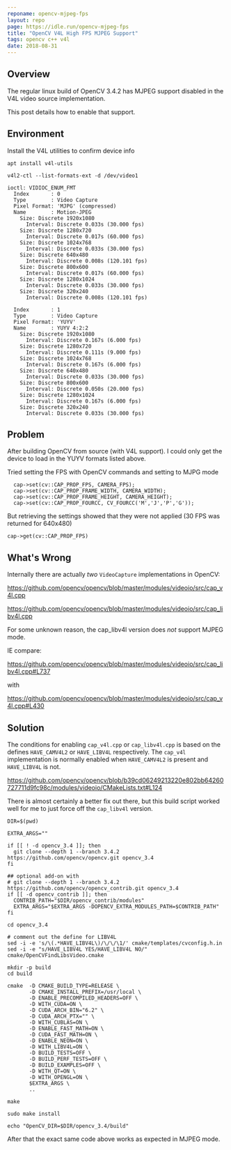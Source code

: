 ```yaml
---
reponame: opencv-mjpeg-fps
layout: repo
page: https://idle.run/opencv-mjpeg-fps
title: "OpenCV V4L High FPS MJPEG Support"
tags: opencv c++ v4l
date: 2018-08-31
---
```


## Overview

The regular linux build of OpenCV 3.4.2 has MJPEG support disabled in the V4L video source implementation.

This post details how to enable that support.

## Environment

Install the V4L utilities to confirm device info

`apt install v4l-utils`

`v4l2-ctl --list-formats-ext -d /dev/video1`

```
ioctl: VIDIOC_ENUM_FMT
  Index       : 0
  Type        : Video Capture
  Pixel Format: 'MJPG' (compressed)
  Name        : Motion-JPEG
    Size: Discrete 1920x1080
      Interval: Discrete 0.033s (30.000 fps)
    Size: Discrete 1280x720
      Interval: Discrete 0.017s (60.000 fps)
    Size: Discrete 1024x768
      Interval: Discrete 0.033s (30.000 fps)
    Size: Discrete 640x480
      Interval: Discrete 0.008s (120.101 fps)
    Size: Discrete 800x600
      Interval: Discrete 0.017s (60.000 fps)
    Size: Discrete 1280x1024
      Interval: Discrete 0.033s (30.000 fps)
    Size: Discrete 320x240
      Interval: Discrete 0.008s (120.101 fps)

  Index       : 1
  Type        : Video Capture
  Pixel Format: 'YUYV'
  Name        : YUYV 4:2:2
    Size: Discrete 1920x1080
      Interval: Discrete 0.167s (6.000 fps)
    Size: Discrete 1280x720
      Interval: Discrete 0.111s (9.000 fps)
    Size: Discrete 1024x768
      Interval: Discrete 0.167s (6.000 fps)
    Size: Discrete 640x480
      Interval: Discrete 0.033s (30.000 fps)
    Size: Discrete 800x600
      Interval: Discrete 0.050s (20.000 fps)
    Size: Discrete 1280x1024
      Interval: Discrete 0.167s (6.000 fps)
    Size: Discrete 320x240
      Interval: Discrete 0.033s (30.000 fps)
```

## Problem

After building OpenCV from source (with V4L support). I could only get the device to load in the YUYV formats listed above.

Tried setting the FPS with OpenCV commands and setting to MJPG mode

```
  cap->set(cv::CAP_PROP_FPS, CAMERA_FPS);
  cap->set(cv::CAP_PROP_FRAME_WIDTH, CAMERA_WIDTH);
  cap->set(cv::CAP_PROP_FRAME_HEIGHT, CAMERA_HEIGHT);
  cap->set(cv::CAP_PROP_FOURCC, CV_FOURCC('M','J','P','G'));
```

But retrieving the settings showed that they were not applied (30 FPS was returned for 640x480)

```
cap->get(cv::CAP_PROP_FPS)
```

## What's Wrong

Internally there are actually *two* `VideoCapture` implementations in OpenCV:

https://github.com/opencv/opencv/blob/master/modules/videoio/src/cap_v4l.cpp

https://github.com/opencv/opencv/blob/master/modules/videoio/src/cap_libv4l.cpp

For some unknown reason, the cap_libv4l version does *not* support MJPEG mode.

IE compare:

https://github.com/opencv/opencv/blob/master/modules/videoio/src/cap_libv4l.cpp#L737

with

https://github.com/opencv/opencv/blob/master/modules/videoio/src/cap_v4l.cpp#L430


## Solution

The conditions for enabling `cap_v4l.cpp` or `cap_libv4l.cpp` is based on the defines `HAVE_CAMV4L2` or `HAVE_LIBV4L` respectively. The `cap_v4l` implementation is normally enabled when `HAVE_CAMV4L2` is present and `HAVE_LIBV4L` is not.

https://github.com/opencv/opencv/blob/b39cd06249213220e802bb64260727711d9fc98c/modules/videoio/CMakeLists.txt#L124

There is almost certainly a better fix out there, but this build script worked well for me to just force off the `cap_libv4l` version.


```
DIR=$(pwd)

EXTRA_ARGS=""

if [[ ! -d opencv_3.4 ]]; then
  git clone --depth 1 --branch 3.4.2 https://github.com/opencv/opencv.git opencv_3.4
fi

## optional add-on with
# git clone --depth 1 --branch 3.4.2 https://github.com/opencv/opencv_contrib.git opencv_3.4
if [[ -d opencv_contrib ]]; then
  CONTRIB_PATH="$DIR/opencv_contrib/modules"
  EXTRA_ARGS="$EXTRA_ARGS -DOPENCV_EXTRA_MODULES_PATH=$CONTRIB_PATH"
fi

cd opencv_3.4

# comment out the define for LIBV4L
sed -i -e 's/\(.*HAVE_LIBV4L\)/\/\/\1/' cmake/templates/cvconfig.h.in
sed -i -e "s/HAVE_LIBV4L YES/HAVE_LIBV4L NO/" cmake/OpenCVFindLibsVideo.cmake

mkdir -p build
cd build

cmake  -D CMAKE_BUILD_TYPE=RELEASE \
       -D CMAKE_INSTALL_PREFIX=/usr/local \
       -D ENABLE_PRECOMPILED_HEADERS=OFF \
       -D WITH_CUDA=ON \
       -D CUDA_ARCH_BIN="6.2" \
       -D CUDA_ARCH_PTX="" \
       -D WITH_CUBLAS=ON \
       -D ENABLE_FAST_MATH=ON \
       -D CUDA_FAST_MATH=ON \
       -D ENABLE_NEON=ON \
       -D WITH_LIBV4L=ON \
       -D BUILD_TESTS=OFF \
       -D BUILD_PERF_TESTS=OFF \
       -D BUILD_EXAMPLES=OFF \
       -D WITH_QT=ON \
       -D WITH_OPENGL=ON \
       $EXTRA_ARGS \
       ..

make

sudo make install

echo "OpenCV_DIR=$DIR/opencv_3.4/build"
```

After that the exact same code above works as expected in MJPEG mode.
